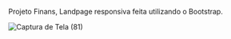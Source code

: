 Projeto Finans, Landpage responsiva feita utilizando o Bootstrap.

![Captura de Tela (81)](https://user-images.githubusercontent.com/72985107/236371500-1d50a2db-9950-454c-a916-3736598d01d2.png)
